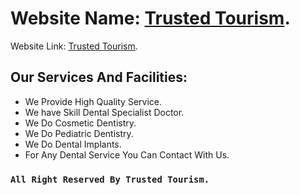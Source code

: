 # Website Name: [Trusted Tourism](https://dental-solutions-center.web.app/).

Website Link: [Trusted Tourism](https://dental-solutions-center.web.app/).

## Our Services And Facilities:

- We Provide High Quality Service.
- We have Skill Dental Specialist Doctor.
- We Do Cosmetic Dentistry.
- We Do Pediatric Dentistry.
- We Do Dental Implants.
- For Any Dental Service You Can Contact With Us.

### `All Right Reserved By Trusted Tourism.`